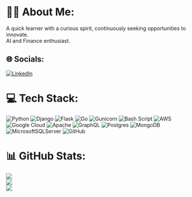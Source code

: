 # 🧑‍🦱 About Me:
A quick learner with a curious spirit, continuously seeking opportunities to innovate. <br>AI and Finance enthusiast.


## 🌐 Socials:
[![LinkedIn](https://img.shields.io/badge/LinkedIn-%230077B5.svg?logo=linkedin&logoColor=white)](https://linkedin.com/in/mrodriguez-ar) 

# 💻 Tech Stack:
![Python](https://img.shields.io/badge/python-3670A0?style=flat&logo=python&logoColor=ffdd54) ![Django](https://img.shields.io/badge/django-%23092E20.svg?style=flat&logo=django&logoColor=white) ![Flask](https://img.shields.io/badge/flask-%23000.svg?style=flat&logo=flask&logoColor=white) 
![Go](https://img.shields.io/badge/go-%2300ADD8.svg?style=flat&logo=go&logoColor=white) ![Gunicorn](https://img.shields.io/badge/gunicorn-%298729.svg?style=flat&logo=gunicorn&logoColor=white)
![Bash Script](https://img.shields.io/badge/bash_script-%23121011.svg?style=flat&logo=gnu-bash&logoColor=white) 
![AWS](https://img.shields.io/badge/AWS-%23FF9900.svg?style=flat&logo=amazon-aws&logoColor=white) ![Google Cloud](https://img.shields.io/badge/GoogleCloud-%234285F4.svg?style=flat&logo=google-cloud&logoColor=white)
![Apache](https://img.shields.io/badge/apache-%23D42029.svg?style=flat&logo=apache&logoColor=white) ![GraphQL](https://img.shields.io/badge/-GraphQL-E10098?style=flat&logo=graphql&logoColor=white) ![Postgres](https://img.shields.io/badge/postgres-%23316192.svg?style=flat&logo=postgresql&logoColor=white) ![MongoDB](https://img.shields.io/badge/MongoDB-%234ea94b.svg?style=flat&logo=mongodb&logoColor=white) ![MicrosoftSQLServer](https://img.shields.io/badge/Microsoft%20SQL%20Server-CC2927?style=flat&logo=microsoft%20sql%20server&logoColor=white) ![GitHub](https://img.shields.io/badge/github-%23121011.svg?style=flat&logo=github&logoColor=white)

# 📊 GitHub Stats:
![](https://github-readme-stats.vercel.app/api?username=alexmnotfound&theme=dark&hide_border=false&include_all_commits=false&count_private=false)<br/>
![](https://github-readme-streak-stats.herokuapp.com/?user=alexmnotfound&theme=dark&hide_border=false)<br/>
![](https://github-readme-stats.vercel.app/api/top-langs/?username=alexmnotfound&theme=dark&hide_border=false&include_all_commits=false&count_private=false&layout=compact)

<!-- Proudly created with GPRM ( https://gprm.itsvg.in ) -->
